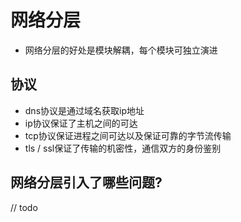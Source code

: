 # 网络分层

- 网络分层的好处是模块解耦，每个模块可独立演进

## 协议
- dns协议是通过域名获取ip地址
- ip协议保证了主机之间的可达
- tcp协议保证进程之间可达以及保证可靠的字节流传输
- tls / ssl保证了传输的机密性，通信双方的身份鉴别


## 网络分层引入了哪些问题? 
// todo
